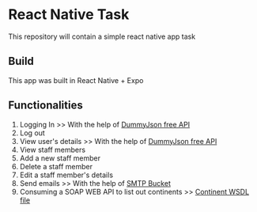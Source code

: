 # React Native Task
This repository will contain a simple react native app task

## Build
This app was built in React Native + Expo

## Functionalities
1. Logging In >> With the help of [DummyJson free API](https://dummyjson.com/docs/auth)
2. Log out
3. View user's details >> With the help of [DummyJson free API](https://dummyjson.com/docs/auth)
4. View staff members
5. Add a new staff member
6. Delete a staff member
7. Edit a staff member's details
8. Send emails >> With the help of [SMTP Bucket](https://www.smtpbucket.com/)
9. Consuming a SOAP WEB API to list out continents >> [Continent WSDL file](http://webservices.oorsprong.org/websamples.countryinfo/CountryInfoService.wso?WSDL)
